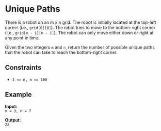 # Unique Paths

There is a robot on an m x n grid. The robot is initially located at the top-left corner (i.e., `grid[0][0]`). The robot tries to move to the bottom-right corner (i.e., `grid[m - 1][n - 1]`). The robot can only move either down or right at any point in time.

Given the two integers `m` and `n`, return the number of possible unique paths that the robot can take to reach the bottom-right corner.

## Constraints
- `1 <= m, n <= 100`

## Example
**Input:**  
`m = 3, n = 7`

**Output:**  
`28`
